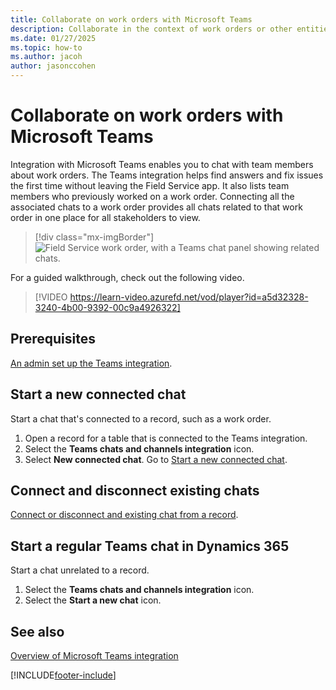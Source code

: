 ```yaml
---
title: Collaborate on work orders with Microsoft Teams
description: Collaborate in the context of work orders or other entities by integrating with Microsoft Teams.
ms.date: 01/27/2025
ms.topic: how-to
ms.author: jacoh
author: jasonccohen
---
```


# Collaborate on work orders with Microsoft Teams

Integration with Microsoft Teams enables you to chat with team members about work orders. The Teams integration helps find answers and fix issues the first time without leaving the Field Service app. It also lists team members who previously worked on a work order. Connecting all the associated chats to a work order provides all chats related to that work order in one place for all stakeholders to view.

> [!div class="mx-imgBorder"]
> ![Field Service work order, with a Teams chat panel showing related chats.](./media/work-order-teams-messages.png)

For a guided walkthrough, check out the following video.

> [!VIDEO https://learn-video.azurefd.net/vod/player?id=a5d32328-3240-4b00-9392-00c9a4926322]

## Prerequisites

[An admin set up the Teams integration](field-service-teams-collab-admin.md).

## Start a new connected chat

Start a chat that's connected to a record, such as a work order.

1. Open a record for a table that is connected to the Teams integration.
1. Select the **Teams chats and channels integration** icon.
1. Select **New connected chat**. Go to [Start a new connected chat](/dynamics365/customer-service/use/use-teams-chat#start-a-new-connected-chat).

## Connect and disconnect existing chats

[Connect or disconnect and existing chat from a record](/dynamics365/customer-service/use/use-teams-chat#connect-or-disconnect-an-existing-chat-from-a-record).

## Start a regular Teams chat in Dynamics 365

Start a chat unrelated to a record.

1. Select the **Teams chats and channels integration** icon.
1. Select the **Start a new chat** icon.

## See also

[Overview of Microsoft Teams integration](/dynamics365/teams-integration/teams-integration)

[!INCLUDE[footer-include](../includes/footer-banner.md)]
